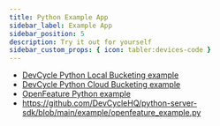 ```yaml
---
title: Python Example App
sidebar_label: Example App
sidebar_position: 5
description: Try it out for yourself
sidebar_custom_props: { icon: tabler:devices-code }
---
```



- [DevCycle Python Local Bucketing example](https://github.com/DevCycleHQ-Labs/example-python)
- [DevCycle Python Cloud Bucketing example](https://github.com/DevCycleHQ-Labs/example-python)
- [OpenFeature Python example](https://github.com/DevCycleHQ-Labs/example-python)
- https://github.com/DevCycleHQ/python-server-sdk/blob/main/example/openfeature_example.py
